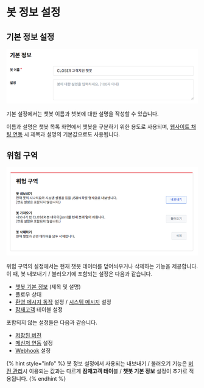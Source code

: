 # 봇 정보 설정

## 기본 정보 설정 <a id="basic"></a>

![&#xAE30;&#xBCF8; &#xC124;&#xC815; &#xD56D;&#xBAA9;](../../.gitbook/assets/bot-settings-basic.png)

기본 설정에서는 챗봇 이름과 챗봇에 대한 설명을 작성할 수 있습니다.

이름과 설명은 챗봇 목록 화면에서 챗봇을 구분하기 위한 용도로 사용되며, [웹사이트 채팅 연동](../messenger-integrations/web.md) 시 제목과 설명의 기본값으로도 사용됩니다. 



## 위험 구역 <a id="danger-zone"></a>

![&#xC704;&#xD5D8; &#xAD6C;&#xC5ED; &#xD56D;&#xBAA9;](../../.gitbook/assets/basic_setting_danger_zone.png)

위험 구역의 설정에서는 현재 챗봇 데이터를 덮어씌우거나 삭제하는 기능을 제공합니다. 이 때, 봇 내보내기 / 불러오기에 포함되는 설정은 다음과 같습니다.

* [챗봇 기본 정보](bot-settings.md) \(제목 및 설명\)
* 플로우 상태
* [환영 메시지 동작](../chatbot/system-response.md) 설정 / [시스템 메시지](../chatbot/system-response.md#undefined-1) 설정
* [잠재고객](../audience.md) 테이블 설정

포함되지 않는 설정들은 다음과 같습니다.

* [저장된 버전](versions.md) 
* [메신저 연동](../messenger-integrations/) 설정
* [Webhook](webhook.md) 설정

{% hint style="info" %}
봇 정보 설정에서 사용되는 내보내기 / 불러오기 기능은 [버전 관리](versions.md)시 이용되는 값과는 다르게 **잠재고객 테이**블 / **챗봇 기본 정보** 설정이 추가로 적용됩니다.
{% endhint %}



